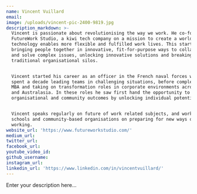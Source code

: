 ```yaml
---
name: Vincent Vuillard
email:
image: /uploads/vincent-pic-2400-9819.jpg
description_markdown: >-
  Vincent is passionate about revolutionising the way we work. He co-founded
  FutureWork Studio, a kiwi tech company on a mission to create a world in which
  technology enables more flexible and fulfilled work lives. This starts with
  bringing people together in innovative, fit-for-purpose ways to collaborate
  and solve complex issues, unlocking innovative solutions and breaking down
  traditional organisational silos.


  Vincent started his career as an officer in the French naval forces where he
  spent a decade leading teams in challenging situations, before completing an
  MBA and taking on transformation roles in corporate environments across Asia
  and Australasia. In these roles he saw first hand the opportunity to improve
  organisational and community outcomes by unlocking individual potential.


  Vincent speaks regularly on future of work related subjects, and works with
  schools and community-based organisations on preparing for new ways of
  working.
website_url: 'https://www.futureworkstudio.com/'
medium_url:
twitter_url:
facebook_url:
youtube_video_id:
github_username:
instagram_url:
linkedin_url: 'https://www.linkedin.com/in/vincentvuillard/'
---
```


Enter your description here...
